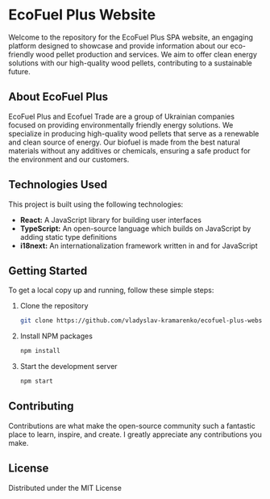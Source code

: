 # EcoFuel Plus Website

Welcome to the repository for the EcoFuel Plus SPA website, an engaging platform designed to showcase and provide information about our eco-friendly wood pellet production and services. We aim to offer clean energy solutions with our high-quality wood pellets, contributing to a sustainable future.

## About EcoFuel Plus

EcoFuel Plus and Ecofuel Trade are a group of Ukrainian companies focused on providing environmentally friendly energy solutions. We specialize in producing high-quality wood pellets that serve as a renewable and clean source of energy. Our biofuel is made from the best natural materials without any additives or chemicals, ensuring a safe product for the environment and our customers.

## Technologies Used

This project is built using the following technologies:

- **React:** A JavaScript library for building user interfaces
- **TypeScript:** An open-source language which builds on JavaScript by adding static type definitions
- **i18next:** An internationalization framework written in and for JavaScript

## Getting Started

To get a local copy up and running, follow these simple steps:
1. Clone the repository
   ```sh
   git clone https://github.com/vladyslav-kramarenko/ecofuel-plus-website.git
2. Install NPM packages
   ```sh
   npm install
3. Start the development server
   ```sh
   npm start

## Contributing

Contributions are what make the open-source community such a fantastic place to learn, inspire, and create. 
I greatly appreciate any contributions you make.

## License

Distributed under the MIT License
